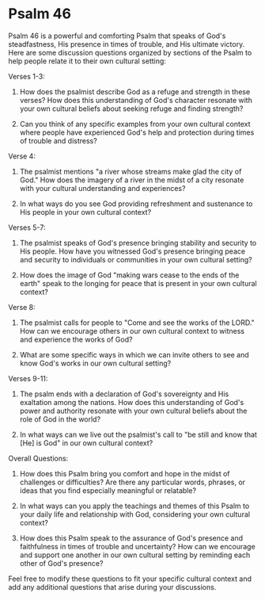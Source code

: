 # Psalm 46

Psalm 46 is a powerful and comforting Psalm that speaks of God's steadfastness, His presence in times of trouble, and His ultimate victory. Here are some discussion questions organized by sections of the Psalm to help people relate it to their own cultural setting:

Verses 1-3:

1. How does the psalmist describe God as a refuge and strength in these verses? How does this understanding of God's character resonate with your own cultural beliefs about seeking refuge and finding strength?

2. Can you think of any specific examples from your own cultural context where people have experienced God's help and protection during times of trouble and distress?

Verse 4:

1. The psalmist mentions "a river whose streams make glad the city of God." How does the imagery of a river in the midst of a city resonate with your cultural understanding and experiences? 

2. In what ways do you see God providing refreshment and sustenance to His people in your own cultural context?

Verses 5-7:

1. The psalmist speaks of God's presence bringing stability and security to His people. How have you witnessed God's presence bringing peace and security to individuals or communities in your own cultural setting?

2. How does the image of God "making wars cease to the ends of the earth" speak to the longing for peace that is present in your own cultural context?

Verse 8:

1. The psalmist calls for people to "Come and see the works of the LORD." How can we encourage others in our own cultural context to witness and experience the works of God?

2. What are some specific ways in which we can invite others to see and know God's works in our own cultural setting?

Verses 9-11:

1. The psalm ends with a declaration of God's sovereignty and His exaltation among the nations. How does this understanding of God's power and authority resonate with your own cultural beliefs about the role of God in the world?

2. In what ways can we live out the psalmist's call to "be still and know that [He] is God" in our own cultural context?

Overall Questions:

1. How does this Psalm bring you comfort and hope in the midst of challenges or difficulties? Are there any particular words, phrases, or ideas that you find especially meaningful or relatable?

2. In what ways can you apply the teachings and themes of this Psalm to your daily life and relationship with God, considering your own cultural context?

3. How does this Psalm speak to the assurance of God's presence and faithfulness in times of trouble and uncertainty? How can we encourage and support one another in our own cultural setting by reminding each other of God's presence?

Feel free to modify these questions to fit your specific cultural context and add any additional questions that arise during your discussions.
